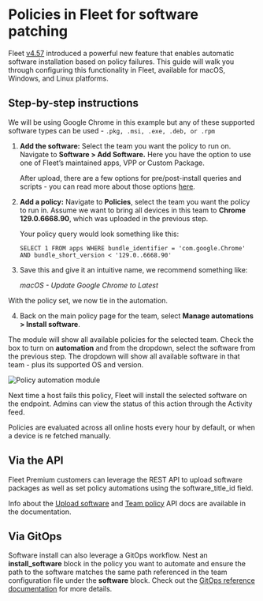 # Policies in Fleet for software patching

Fleet [v4.57](https://fleetdm.com/releases/fleet-4.57.0) introduced a powerful new feature that enables automatic software installation based on policy failures. This guide will walk you through configuring this functionality in Fleet, available for macOS, Windows, and Linux platforms.

## Step-by-step instructions	

We will be using Google Chrome in this example but any of these supported software types can be used - `.pkg, .msi, .exe, .deb, or .rpm`

1. **Add the software:** Select the team you want the policy to run on. Navigate to **Software > Add Software.** Here you have the option to use one of Fleet’s maintained apps, VPP or Custom Package. 

    After upload, there are a few options for pre/post-install queries and scripts - you can read more about those options [here](https://fleetdm.com/guides/deploy-software-packages).

2. **Add a policy:** Navigate to **Policies**, select the team you want the policy to run in. Assume we want to bring all devices in this team to **Chrome 129.0.6668.90**, which was uploaded in the previous step.

    Your policy query would look something like this:

    ```
    SELECT 1 FROM apps WHERE bundle_identifier = 'com.google.Chrome' AND bundle_short_version < '129.0..6668.90'
    ```

3. Save this and give it an intuitive name, we recommend something like:

    _macOS - Update Google Chrome to Latest_

With the policy set, we now tie in the automation. 

4. Back on the main policy page for the team, select **Manage automations > Install software**.

The module will show all available policies for the selected team. Check the box to turn on **automation** and from the dropdown, select the software from the previous step. The dropdown will show all available software in that team - plus its supported OS and version.

![Policy automation module](..website/assets/images/articles/policy-automation-in-fleet-for-software-patching-512x87@2x.png)

Next time a host fails this policy, Fleet will install the selected software on the endpoint. Admins can view the status of this action through the Activity feed.

Policies are evaluated across all online hosts every hour by default, or when a device is re fetched manually. 

## Via the API
Fleet Premium customers can leverage the REST API to upload software packages as well as set policy automations using the software_title_id field. 

Info about the [Upload software](https://fleetdm.com/docs/rest-api/rest-api#add-package) and [Team policy](https://fleetdm.com/docs/rest-api/rest-api#add-team-policy) API docs are available in the documentation. 	 

## Via GitOps

Software install can also leverage a GitOps workflow. Nest an **install_software** block in the policy you want to automate and ensure the path to the software matches the same path referenced in the team configuration file under the **software** block. Check out the [GitOps reference documentation](https://fleetdm.com/docs/configuration/yaml-files#policies) for more details.

<meta name="articleTitle" value="Policies in Fleet for software patching">
<meta name="authorFullName" value="Harrison Ravazzolo">
<meta name="authorGitHubUsername" value="harrisonravazzolo">
<meta name="category" value="guides">
<meta name="publishedOn" value="2024-11-13">
<meta name="articleImageUrl" value="../website/assets/images/articles/sysadmin-diaries-1600x900@2x.png">
<meta name="description" value="This guide explores using policies to automatet software patching across your environment.">

